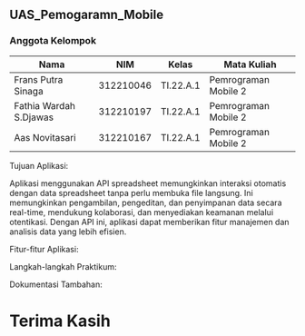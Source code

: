 ## UAS_Pemogaramn_Mobile

### Anggota Kelompok <br>

| Nama                      | NIM       | Kelas     | Mata Kuliah          |
| ------------------------- | --------- | --------- | -------------------- |
| Frans Putra Sinaga        | 312210046 | TI.22.A.1 | Pemrograman Mobile 2 |
| Fathia Wardah S.Djawas    | 312210197 | TI.22.A.1 | Pemrograman Mobile 2 |
| Aas Novitasari            | 312210167 | TI.22.A.1 | Pemrograman Mobile 2 |

Tujuan Aplikasi:

Aplikasi menggunakan API spreadsheet memungkinkan interaksi otomatis dengan data spreadsheet tanpa perlu membuka file langsung. Ini memungkinkan pengambilan, pengeditan, dan penyimpanan data secara real-time, mendukung kolaborasi, dan menyediakan keamanan melalui otentikasi. Dengan API ini, aplikasi dapat memberikan fitur manajemen dan analisis data yang lebih efisien.

Fitur-fitur Aplikasi:


Langkah-langkah Praktikum:

Dokumentasi Tambahan:

# Terima Kasih
